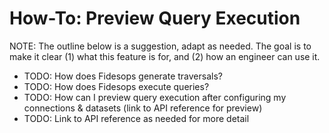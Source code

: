 # How-To: Preview Query Execution

NOTE: The outline below is a suggestion, adapt as needed. The goal is to make it clear (1) what this feature is for, and (2) how an engineer can use it.

- TODO: How does Fidesops generate traversals?
- TODO: How does Fidesops execute queries?
- TODO: How can I preview query execution after configuring my connections & datasets (link to API reference for preview)
- TODO: Link to API reference as needed for more detail